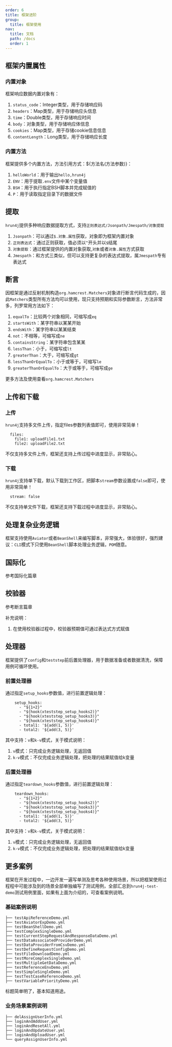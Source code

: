 ```yaml
---
order: 6
title: 框架进阶
group:
  title: 框架使用
nav:
  title: 文档
  path: /docs
  order: 1
---
```


## 框架内置属性

### 内置对象

框架响应数据内置对象有：
1. `status_code`：Integer类型，用于存储响应码
2. `headers`：Map类型，用于存储响应头信息
3. `time`：Double类型，用于存储响应时间
4. `body`：对象类型，用于存储响应体信息
5. `cookies`：Map类型，用于存储cookie信息信息
6. `contentLength`：Long类型，用于存储响应长度

### 内置方法

框架提供多个内置方法，方法引用方式：${方法名(方法参数)}：

1. `helloWorld`：用于输出`hello,hrun4j`
2. `ENV`：用于提取`.env`文件中某个变量值
3. `BSH`：用于执行指定BSH脚本并完成赋值的
4. `P`：用于读取指定目录下的数据文件

## 提取

`hrun4j`提供多种响应数据提取方式，支持`正则表达式/Jsonpath/Jmespath/对象提取`

1. `Jsonpath`：可以通过`$.对象.属性`获取，对象即为框架内置对象
2. `正则表达式`：通过正则获取，值必须以`^`开头并以`$`结尾
3. `对象提取`：通过框架提供的内置对象获取,`对象`或者`对象.属性`方式获取
4. `Jmespath`：和方式三类似，但可以支持更复杂的表达式提取，属`Jmespath`专有表达式

## 断言

因框架是通过反射机制构造`org.hamcrest.Matchers`对象进行断言代码生成的，因此`Matchers`类型所有方法均可以使用，现只支持预期和实际参数断言，方法非常多，列罗常用方法如下：

1. `equalTo`：比较两个对象相同，可缩写成`eq`
2. `startsWith`：某字符串以某某开始
3. `endsWith`：某字符串以某某结束
4. `not`：不相等，可缩写成`ne`
5. `containsString`：某字符串包含某某
6. `lessThan`：小于，可缩写成`lt`
7. `greaterThan`：大于，可缩写成`gt`
8. `lessThanOrEqualTo`：小于或等于，可缩写`le`
9. `greaterThanOrEqualTo`：大于或等于，可缩写成`ge`

更多方法及使用查看`org.hamcrest.Matchers`


## 上传和下载

### 上传

`hrun4j`支持多文件上传，指定files参数列表值即可，使用非常简单！

```
  files:
    file1: uploadFile1.txt
    file2: uploadFile2.txt
```

不仅支持多文件上传，框架还支持上传过程中进度显示，非常贴心。

### 下载


`hrun4j`支持单下载，默认下载到工作区，把脚本`stream`参数设置成`false`即可，使用非常简单！

```
  stream: false
```

不仅支持单文件下载，框架还支持下载过程中进度显示，非常贴心。

## 处理复杂业务逻辑

框架支持使用`Aviator`或者`BeanShell`来编写脚本，非常强大，体验很好，强烈建议：`CLI`模式下只使用`BeanShell`脚本处理业务逻辑，`POM`随意。

## 国际化

参考国际化篇章

## 校验器

参考断言篇章

补充说明：
1. 在使用校验器过程中，校验器预期值可通过表达式方式赋值

## 处理器

框架提供了`config`和`teststep`前后置处理器，用于数据准备或者数据清洗，保障用例可循环使用。

### 前置处理器

通过指定`setup_hooks`参数值，进行前置逻辑处理：

```
    setup_hooks:
      - "${1+2}"
      - "${hook(xteststep_setup_hooks2)}"
      - "${hook(xteststep_setup_hooks3)}"
      - "${hook(xteststep_setup_hooks4)}"
      - total1: '${add(1, 5)}'
      - total2: '${add(3, 5)}'
```

其中支持：`v`和`k-v`模式，关于模式说明：

1. `v`模式：只完成业务逻辑处理，无返回值
2. `k-v`模式：不仅完成业务逻辑处理，把处理的结果赋值给k变量

### 后置处理器


通过指定`teardown_hooks`参数值，进行前置逻辑处理：

```
    teardown_hooks:
      - "${1+2}"
      - "${hook(xteststep_setup_hooks2)}"
      - "${hook(xteststep_setup_hooks3)}"
      - "${hook(xteststep_setup_hooks4)}"
      - total1: '${add(1, 5)}'
      - total2: '${add(3, 5)}'
```

其中支持：`v`和`k-v`模式，关于模式说明：

1. `v`模式：只完成业务逻辑处理，无返回值
2. `k-v`模式：不仅完成业务逻辑处理，把处理的结果赋值给k变量


## 更多案例

框架在开发过程中，一边开发一遍写单测及思考各种使用场景，所以把框架使用过程程中可能涉及到的场景全部单独编写了测试用例，全部汇总到`hrun4j-test-demo`测试用例里面，如果有上面为介绍的，可查看案例说明。

### 基础案例说明

```
├── testApiReferenceDemo.yml
├── testAviatorExpDemo.yml
├── testBeanShellDemo.yml
├── testComplexSingleDemo.yml
├── testCurrentStepRequestAndResponseDataDemo.yml
├── testDataAssociatedProviderDemo.yml
├── testDataProviderFromCsvDemo.yml
├── testDefineRequestConfigDemo.yml
├── testFileDownloadDemo.yml
├── testMoreComplexSingleDemo.yml
├── testMultipleGetDataDemo.yml
├── testReferenceEnvDemo.yml
├── testSimpleSingleDemo.yml
├── testTestCaseReferenceDemo.yml
├── testVariablePriorityDemo.yml

```
标题简单明了，基本知道用途。

### 业务场景案例说明

```
├── delAssignUserInfo.yml
├── loginAndAddUser.yml
├── loginAndResetAll.yml
├── loginAndUpdateUser.yml
├── loginAndUploadUser.yml
└── queryAssignUserInfo.yml
```
